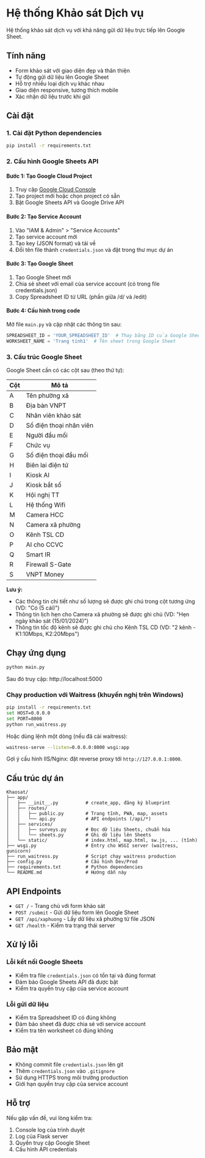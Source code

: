 # Hệ thống Khảo sát Dịch vụ

Hệ thống khảo sát dịch vụ với khả năng gửi dữ liệu trực tiếp lên Google Sheet.

## Tính năng

- Form khảo sát với giao diện đẹp và thân thiện
- Tự động gửi dữ liệu lên Google Sheet
- Hỗ trợ nhiều loại dịch vụ khác nhau
- Giao diện responsive, tương thích mobile
- Xác nhận dữ liệu trước khi gửi

## Cài đặt

### 1. Cài đặt Python dependencies

```bash
pip install -r requirements.txt
```

### 2. Cấu hình Google Sheets API

#### Bước 1: Tạo Google Cloud Project
1. Truy cập [Google Cloud Console](https://console.cloud.google.com/)
2. Tạo project mới hoặc chọn project có sẵn
3. Bật Google Sheets API và Google Drive API

#### Bước 2: Tạo Service Account
1. Vào "IAM & Admin" > "Service Accounts"
2. Tạo service account mới
3. Tạo key (JSON format) và tải về
4. Đổi tên file thành `credentials.json` và đặt trong thư mục dự án

#### Bước 3: Tạo Google Sheet
1. Tạo Google Sheet mới
2. Chia sẻ sheet với email của service account (có trong file credentials.json)
3. Copy Spreadsheet ID từ URL (phần giữa /d/ và /edit)

#### Bước 4: Cấu hình trong code
Mở file `main.py` và cập nhật các thông tin sau:

```python
SPREADSHEET_ID = 'YOUR_SPREADSHEET_ID'  # Thay bằng ID của Google Sheet
WORKSHEET_NAME = 'Trang tính1'  # Tên sheet trong Google Sheet
```

### 3. Cấu trúc Google Sheet

Google Sheet cần có các cột sau (theo thứ tự):

| Cột | Mô tả |
|-----|-------|
| A | Tên phường xã |
| B | Địa bàn VNPT |
| C | Nhân viên khảo sát |
| D | Số điện thoại nhân viên |
| E | Người đầu mối |
| F | Chức vụ |
| G | Số điện thoại đầu mối |
| H | Biên lai điện tử |
| I | Kiosk AI |
| J | Kiosk bắt số |
| K | Hội nghị TT |
| L | Hệ thống Wifi |
| M | Camera HCC |
| N | Camera xã phường |
| O | Kênh TSL CD |
| P | AI cho CCVC |
| Q | Smart IR |
| R | Firewall S-Gate |
| S | VNPT Money |

**Lưu ý:** 
- Các thông tin chi tiết như số lượng sẽ được ghi chú trong cột tương ứng (VD: "Có (5 cái)")
- Thông tin lịch hẹn cho Camera xã phường sẽ được ghi chú (VD: "Hẹn ngày khảo sát (15/01/2024)")
- Thông tin tốc độ kênh sẽ được ghi chú cho Kênh TSL CD (VD: "2 kênh - K1:10Mbps, K2:20Mbps")

## Chạy ứng dụng

```bash
python main.py
```

Sau đó truy cập: http://localhost:5000

### Chạy production với Waitress (khuyến nghị trên Windows)

```bash
pip install -r requirements.txt
set HOST=0.0.0.0
set PORT=8000
python run_waitress.py
```

Hoặc dùng lệnh một dòng (nếu đã cài waitress):

```bash
waitress-serve --listen=0.0.0.0:8000 wsgi:app
```

Gợi ý cấu hình IIS/Nginx: đặt reverse proxy tới `http://127.0.0.1:8000`.

## Cấu trúc dự án

```
Khaosat/
├── app/
│   ├── __init__.py          # create_app, đăng ký blueprint
│   ├── routes/
│   │   ├── public.py        # Trang tĩnh, PWA, map, assets
│   │   └── api.py           # API endpoints (/api/*)
│   ├── services/
│   │   ├── surveys.py       # Đọc dữ liệu Sheets, chuẩn hóa
│   │   └── sheets.py        # Ghi dữ liệu lên Sheets
│   └── static/              # index.html, map.html, sw.js, ... (tĩnh)
├── wsgi.py                  # Entry cho WSGI server (waitress, gunicorn)
├── run_waitress.py          # Script chạy waitress production
├── config.py                # Cấu hình Dev/Prod
├── requirements.txt         # Python dependencies
└── README.md                # Hướng dẫn này
```

## API Endpoints

- `GET /` - Trang chủ với form khảo sát
- `POST /submit` - Gửi dữ liệu form lên Google Sheet
- `GET /api/xaphuong` - Lấy dữ liệu xã phường từ file JSON
- `GET /health` - Kiểm tra trạng thái server

## Xử lý lỗi

### Lỗi kết nối Google Sheets
- Kiểm tra file `credentials.json` có tồn tại và đúng format
- Đảm bảo Google Sheets API đã được bật
- Kiểm tra quyền truy cập của service account

### Lỗi gửi dữ liệu
- Kiểm tra Spreadsheet ID có đúng không
- Đảm bảo sheet đã được chia sẻ với service account
- Kiểm tra tên worksheet có đúng không

## Bảo mật

- Không commit file `credentials.json` lên git
- Thêm `credentials.json` vào `.gitignore`
- Sử dụng HTTPS trong môi trường production
- Giới hạn quyền truy cập của service account

## Hỗ trợ

Nếu gặp vấn đề, vui lòng kiểm tra:
1. Console log của trình duyệt
2. Log của Flask server
3. Quyền truy cập Google Sheet
4. Cấu hình API credentials
